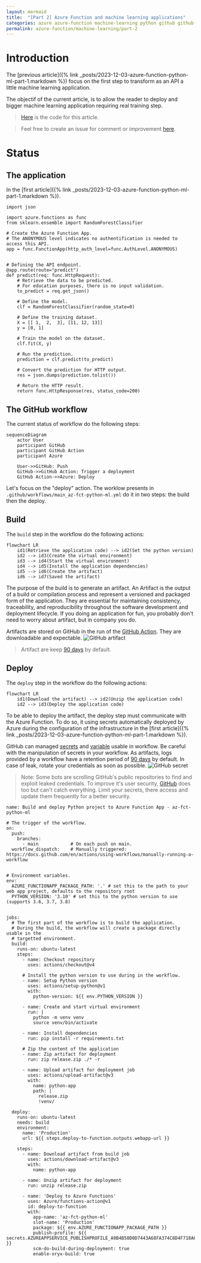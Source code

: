 ```yaml
---
layout: mermaid
title:  "[Part 2] Azure Function and machine learning applications"
categories: azure azure-function machine-learning python github github-action
permalink: azure-function/machine-learning/part-2
---
```

# Introduction
The [previous article]({% link _posts/2023-12-03-azure-function-python-ml-part-1.markdown %}) focus on the first step to transform as an API a little machine learning application.

The objectif of the current article, is to allow the reader to deploy and bigger machine learning application requiring real training step.

> [Here](https://github.com/florian-vuillemot/az-fct-python-ml/tree/main/part-2) is the code for this article.

> Feel free to create an issue for comment or improvement [here](https://github.com/florian-vuillemot/florian-vuillemot.github.io).


# Status
## The application
In the [first article]({% link _posts/2023-12-03-azure-function-python-ml-part-1.markdown %}).
```
import json

import azure.functions as func
from sklearn.ensemble import RandomForestClassifier

# Create the Azure Function App.
# The ANONYMOUS level indicates no authentification is needed to access this API.
app = func.FunctionApp(http_auth_level=func.AuthLevel.ANONYMOUS)


# Defining the API endpoint.
@app.route(route="predict")
def predict(req: func.HttpRequest):
    # Retrieve the data to be predicted.
    # For education purposes, there is no input validation.
    to_predict = req.get_json()

    # Define the model.
    clf = RandomForestClassifier(random_state=0)

    # Define the training dataset.
    X = [[ 1,  2,  3], [11, 12, 13]]
    y = [0, 1]

    # Train the model on the dataset.
    clf.fit(X, y)

    # Run the prediction.
    prediction = clf.predict(to_predict)

    # Convert the prediction for HTTP output.
    res = json.dumps(prediction.tolist())

    # Return the HTTP result.
    return func.HttpResponse(res, status_code=200)
```

## The GitHub workflow
The current status of workflow do the following steps:
```mermaid
sequenceDiagram
    actor User
    participant GitHub
    participant GitHub Action
    participant Azure

    User->>GitHub: Push
    GitHub->>GitHub Action: Trigger a deployment
    GitHub Action->>Azure: Deploy
```

Let's focus on the "deploy" action. The worklow presents in `.github/workflows/main_az-fct-python-ml.yml` do it in two steps: the build then the deploy.

## Build
The `build` step in the workflow do the following actions:
```mermaid
flowchart LR
    id1(Retrieve the application code) --> id2(Set the python version)
    id2 --> id3(Create the virtual environment)
    id3 --> id4(Start the virtual environment)
    id4 --> id5(Install the application dependencies)
    id5 --> id6(Create the artifact)
    id6 --> id7(Saved the artifact)
```

The purpose of the build is to generate an artifact. An Artifact is the output of a build or compilation process and represent a versioned and packaged form of the application. They are essential for maintaining consistency, traceability, and reproducibility throughout the software development and deployment lifecycle. If you doing an application for fun, you probably don't need to worry about artifact, but in company you do.

Artifacts are stored on GitHub in the run of the [GitHub Action](https://docs.github.com/en/actions/managing-workflow-runs/downloading-workflow-artifacts). They are downloadable and expectable.
![GitHub artifact](/assets/2023-12-10-azure-function-python-ml-part-2/github-artifact.gif)

> Artifact are keep [90 days](https://docs.github.com/en/repositories/managing-your-repositorys-settings-and-features/enabling-features-for-your-repository/managing-github-actions-settings-for-a-repository#configuring-the-retention-period-for-github-actions-artifacts-and-logs-in-your-repository) by default.


## Deploy
The `deploy` step in the workflow do the following actions:
```mermaid
flowchart LR
    id1(Download the artifact) --> id2(Unzip the application code)
    id2 --> id3(Deploy the application code)
```

To be able to deploy the artifact, the deploy step must communicate with the Azure Function. To do so, it using secrets automatically deployed by Azure during the configuration of the infrastructure in the [first article]({% link _posts/2023-12-03-azure-function-python-ml-part-1.markdown %}).

GitHub can managed [secrets](https://docs.github.com/en/actions/security-guides/using-secrets-in-github-actions) and [variable](https://docs.github.com/en/actions/learn-github-actions/variables) usable in workflow. Be careful with the manipulation of secrets in your workflow. As artifacts, logs provided by a workflow have a retention period of [90 days](https://docs.github.com/en/organizations/managing-organization-settings/configuring-the-retention-period-for-github-actions-artifacts-and-logs-in-your-organization) by default. In case of leak, rotate your credentials as soon as possible.
![GitHub secret](/assets/2023-12-10-azure-function-python-ml-part-2/github-secret.gif)

> Note: Some bots are scrolling GitHub's public repositories to find and exploit leaked credentials. To improve it's user security, [GitHub](https://github.blog/2022-12-15-leaked-a-secret-check-your-github-alerts-for-free/) does too but can't catch everything. Limit your secrets, there access and update them frequently for a better security.

```
name: Build and deploy Python project to Azure Function App - az-fct-python-ml

# The trigger of the workflow.
on:
  push:
    branches:
      - main            # On each push on main.
  workflow_dispatch:    # Manually triggered: https://docs.github.com/en/actions/using-workflows/manually-running-a-workflow


# Environment variables.
env:
  AZURE_FUNCTIONAPP_PACKAGE_PATH: '.' # set this to the path to your web app project, defaults to the repository root
  PYTHON_VERSION: '3.10' # set this to the python version to use (supports 3.6, 3.7, 3.8)


jobs:
  # The first part of the workflow is to build the application.
  # During the build, the workflow will create a package directly usable in the
  # targetted environment. 
  build:
    runs-on: ubuntu-latest
    steps:
      - name: Checkout repository
        uses: actions/checkout@v4

      # Install the python version to use during in the workflow.
      - name: Setup Python version
        uses: actions/setup-python@v1
        with:
          python-version: ${{ env.PYTHON_VERSION }}

      - name: Create and start virtual environment
        run: |
          python -m venv venv
          source venv/bin/activate

      - name: Install dependencies
        run: pip install -r requirements.txt

      # Zip the content of the application 
      - name: Zip artifact for deployment
        run: zip release.zip ./* -r

      - name: Upload artifact for deployment job
        uses: actions/upload-artifact@v3
        with:
          name: python-app
          path: |
            release.zip
            !venv/

  deploy:
    runs-on: ubuntu-latest
    needs: build
    environment:
      name: 'Production'
      url: ${{ steps.deploy-to-function.outputs.webapp-url }}

    steps:
      - name: Download artifact from build job
        uses: actions/download-artifact@v3
        with:
          name: python-app

      - name: Unzip artifact for deployment
        run: unzip release.zip

      - name: 'Deploy to Azure Functions'
        uses: Azure/functions-action@v1
        id: deploy-to-function
        with:
          app-name: 'az-fct-python-ml'
          slot-name: 'Production'
          package: ${{ env.AZURE_FUNCTIONAPP_PACKAGE_PATH }}
          publish-profile: ${{ secrets.AZUREAPPSERVICE_PUBLISHPROFILE_A9B4B58D0D7443A68FA374C8D4F718A6 }}
          scm-do-build-during-deployment: true
          enable-oryx-build: true
```
